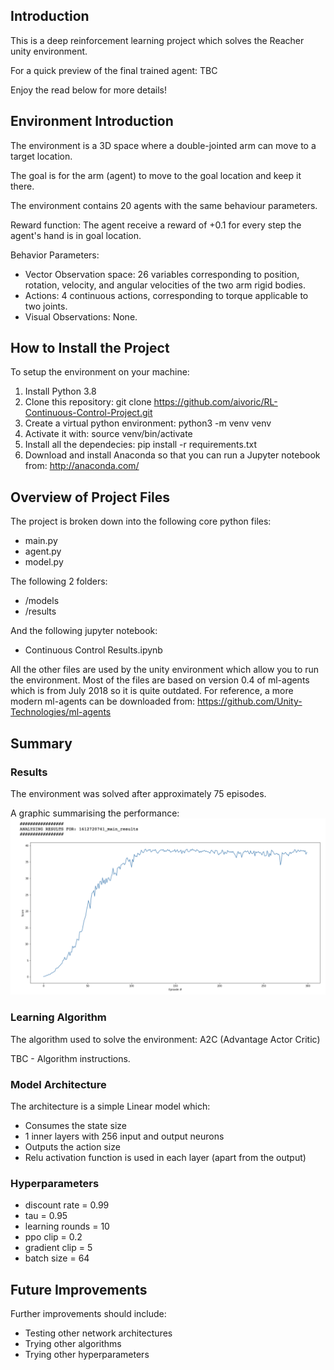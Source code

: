 ## Introduction

This is a deep reinforcement learning project which solves the Reacher unity environment.

For a quick preview of the final trained agent:
TBC

Enjoy the read below for more details!

## Environment Introduction

The environment is a 3D space where a double-jointed arm can move to a target location.

The goal is for the arm (agent) to move to the goal location and keep it there.

The environment contains 20 agents with the same behaviour parameters.

Reward function:
The agent receive a reward of +0.1 for every step the agent's hand is in goal location.

Behavior Parameters:
- Vector Observation space: 26 variables corresponding to position, rotation, velocity, and angular velocities of the two arm rigid bodies.
- Actions: 4 continuous actions, corresponding to torque applicable to two joints.
- Visual Observations: None.

## How to Install the Project

To setup the environment on your machine:
1. Install Python 3.8
2. Clone this repository:
        git clone https://github.com/aivoric/RL-Continuous-Control-Project.git
3. Create a virtual python environment:
        python3 -m venv venv
4. Activate it with:
        source venv/bin/activate
5. Install all the dependecies:
        pip install -r requirements.txt
6. Download and install Anaconda so that you can run a Jupyter notebook from:
        http://anaconda.com/

## Overview of Project Files

The project is broken down into the following core python files:
- main.py
- agent.py
- model.py

The following 2 folders:
- /models
- /results

And the following jupyter notebook:
- Continuous Control Results.ipynb

All the other files are used by the unity environment which allow you to run the environment. Most of the files are based on version 0.4 of ml-agents which is from July 2018 so it is quite outdated. For reference, a more modern ml-agents can be downloaded from: 
https://github.com/Unity-Technologies/ml-agents 

## Summary

### Results

The environment was solved after approximately 75 episodes.

A graphic summarising the performance:
!["Model Results"](https://github.com/aivoric/RL-Continuous-Control-Project/blob/main/results.png?raw=true)

### Learning Algorithm

The algorithm used to solve the environment: A2C (Advantage Actor Critic)

TBC - Algorithm instructions.


### Model Architecture

The architecture is a simple Linear model which:
- Consumes the state size
- 1 inner layers with 256 input and output neurons
- Outputs the action size
- Relu activation function is used in each layer (apart from the output)

### Hyperparameters

- discount rate = 0.99
- tau = 0.95
- learning rounds = 10
- ppo clip = 0.2         
- gradient clip = 5
- batch size = 64

## Future Improvements

Further improvements should include:
- Testing other network architectures
- Trying other algorithms
- Trying other hyperparameters